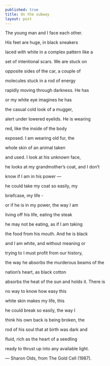 ```yaml
---
published: true
title: On the subway
layout: post
---
```

The young man and I face each other.

His feet are huge, in black sneakers

laced with white in a complex pattern like a

set of intentional scars. We are stuck on

opposite sides of the car, a couple of

molecules stuck in a rod of energy

rapidly moving through darkness. He has

or my white eye imagines he has

the casual cold look of a mugger,

alert under lowered eyelids. He is wearing

red, like the inside of the body

exposed. I am wearing old fur, the

whole skin of an animal taken

and used. I look at his unknown face,

he looks at my grandmother’s coat, and I don’t

know if I am in his power —

he could take my coat so easily, my

briefcase, my life -

or if he is in my power, the way I am

living off his life, eating the steak

he may not be eating, as if I am taking

the food from his mouth. And he is black

and I am white, and without meaning or

trying to I must profit from our history,

the way he absorbs the murderous beams of the

nation’s heart, as black cotton

absorbs the heat of the sun and holds it. There is

no way to know how easy this

white skin makes my life, this

he could break so easily, the way I

think his own back is being broken, the

rod of his soul that at birth was dark and

fluid, rich as the heart of a seedling

ready to thrust up into any available light.

— Sharon Olds, from The Gold Cell (1987).